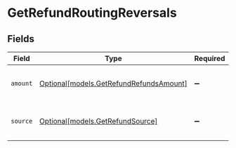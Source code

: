 # GetRefundRoutingReversals


## Fields

| Field                                                                          | Type                                                                           | Required                                                                       | Description                                                                    |
| ------------------------------------------------------------------------------ | ------------------------------------------------------------------------------ | ------------------------------------------------------------------------------ | ------------------------------------------------------------------------------ |
| `amount`                                                                       | [Optional[models.GetRefundRefundsAmount]](../models/getrefundrefundsamount.md) | :heavy_minus_sign:                                                             | The amount that will be pulled back.                                           |
| `source`                                                                       | [Optional[models.GetRefundSource]](../models/getrefundsource.md)               | :heavy_minus_sign:                                                             | Where the funds will be pulled back from.                                      |
